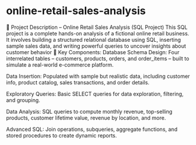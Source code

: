 # online-retail-sales-analysis
📝 Project Description – Online Retail Sales Analysis (SQL Project) This SQL project is a complete hands-on analysis of a fictional online retail business. It involves building a structured relational database using SQL, inserting sample sales data, and writing powerful queries to uncover insights about customer behavior
🔧 Key Components:
Database Schema Design: Four interrelated tables – customers, products, orders, and order_items – built to simulate a real-world e-commerce platform.

Data Insertion: Populated with sample but realistic data, including customer info, product catalog, sales transactions, and order details.

Exploratory Queries: Basic SELECT queries for data exploration, filtering, and grouping.

Data Analysis: SQL queries to compute monthly revenue, top-selling products, customer lifetime value, revenue by location, and more.

Advanced SQL: Join operations, subqueries, aggregate functions, and stored procedures to create dynamic reports.

